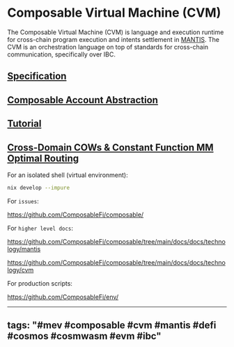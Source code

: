 # Composable Virtual Machine (CVM)

The Composable Virtual Machine (CVM) is language and execution runtime for cross-chain program execution and intents settlement in [MANTIS](https://docs.composable.finance/technology/mantis). The CVM is an orchestration language on top of standards for cross-chain communication, specifically over IBC.

## [Specification](https://docs.composable.finance/technology/cvm/specification)

## [Composable Account Abstraction](https://docs.composable.finance/technology/cvm/composable-account-abstraction)

## [Tutorial](https://docs.composable.finance/technology/cvm/tutorial)

## [Cross-Domain COWs & Constant Function MM Optimal Routing](https://github.com/ComposableFi/arxiv/blob/main/2024/01/Cross-Domain-COWs-%26-Constant-Function-MM-Routing-2024-Jan-30.pdf)

For an isolated shell (virtual environment):

```sh
nix develop --impure
```

For `issues`:

https://github.com/ComposableFi/composable/


For `higher level docs`:

https://github.com/ComposableFi/composable/tree/main/docs/docs/technology/mantis

https://github.com/ComposableFi/composable/tree/main/docs/docs/technology/cvm


For production scripts:

https://github.com/ComposableFi/env/

---
tags: "#mev #composable #cvm #mantis #defi #cosmos #cosmwasm #evm #ibc"
---
